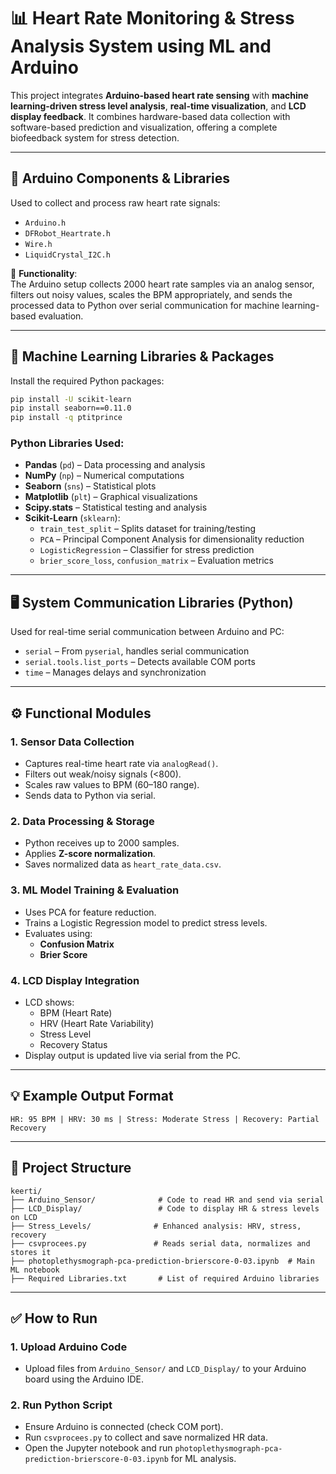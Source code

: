 
# 📊 Heart Rate Monitoring & Stress Analysis System using ML and Arduino

This project integrates **Arduino-based heart rate sensing** with **machine learning-driven stress level analysis**, **real-time visualization**, and **LCD display feedback**. It combines hardware-based data collection with software-based prediction and visualization, offering a complete biofeedback system for stress detection.

---

## 🔌 Arduino Components & Libraries

Used to collect and process raw heart rate signals:

- `Arduino.h`
- `DFRobot_Heartrate.h`
- `Wire.h`
- `LiquidCrystal_I2C.h`

🔧 **Functionality**:  
The Arduino setup collects 2000 heart rate samples via an analog sensor, filters out noisy values, scales the BPM appropriately, and sends the processed data to Python over serial communication for machine learning-based evaluation.

---

## 🧠 Machine Learning Libraries & Packages

Install the required Python packages:

```bash
pip install -U scikit-learn
pip install seaborn==0.11.0
pip install -q ptitprince
```

### Python Libraries Used:
- **Pandas** (`pd`) – Data processing and analysis
- **NumPy** (`np`) – Numerical computations
- **Seaborn** (`sns`) – Statistical plots
- **Matplotlib** (`plt`) – Graphical visualizations
- **Scipy.stats** – Statistical testing and analysis
- **Scikit-Learn** (`sklearn`):
  - `train_test_split` – Splits dataset for training/testing
  - `PCA` – Principal Component Analysis for dimensionality reduction
  - `LogisticRegression` – Classifier for stress prediction
  - `brier_score_loss`, `confusion_matrix` – Evaluation metrics

---

## 🖥️ System Communication Libraries (Python)

Used for real-time serial communication between Arduino and PC:

- `serial` – From `pyserial`, handles serial communication
- `serial.tools.list_ports` – Detects available COM ports
- `time` – Manages delays and synchronization

---

## ⚙️ Functional Modules

### 1. **Sensor Data Collection**
- Captures real-time heart rate via `analogRead()`.
- Filters out weak/noisy signals (<800).
- Scales raw values to BPM (60–180 range).
- Sends data to Python via serial.

### 2. **Data Processing & Storage**
- Python receives up to 2000 samples.
- Applies **Z-score normalization**.
- Saves normalized data as `heart_rate_data.csv`.

### 3. **ML Model Training & Evaluation**
- Uses PCA for feature reduction.
- Trains a Logistic Regression model to predict stress levels.
- Evaluates using:
  - **Confusion Matrix**
  - **Brier Score**

### 4. **LCD Display Integration**
- LCD shows:
  - BPM (Heart Rate)
  - HRV (Heart Rate Variability)
  - Stress Level
  - Recovery Status
- Display output is updated live via serial from the PC.

---

## 💡 Example Output Format

```
HR: 95 BPM | HRV: 30 ms | Stress: Moderate Stress | Recovery: Partial Recovery
```

---

## 📁 Project Structure

```
keerti/
├── Arduino_Sensor/              # Code to read HR and send via serial
├── LCD_Display/                 # Code to display HR & stress levels on LCD
├── Stress_Levels/              # Enhanced analysis: HRV, stress, recovery
├── csvprocees.py               # Reads serial data, normalizes and stores it
├── photoplethysmograph-pca-prediction-brierscore-0-03.ipynb  # Main ML notebook
├── Required Libraries.txt       # List of required Arduino libraries
```

---

## ✅ How to Run

### 1. **Upload Arduino Code**
- Upload files from `Arduino_Sensor/` and `LCD_Display/` to your Arduino board using the Arduino IDE.

### 2. **Run Python Script**
- Ensure Arduino is connected (check COM port).
- Run `csvprocees.py` to collect and save normalized HR data.
- Open the Jupyter notebook and run `photoplethysmograph-pca-prediction-brierscore-0-03.ipynb` for ML analysis.


